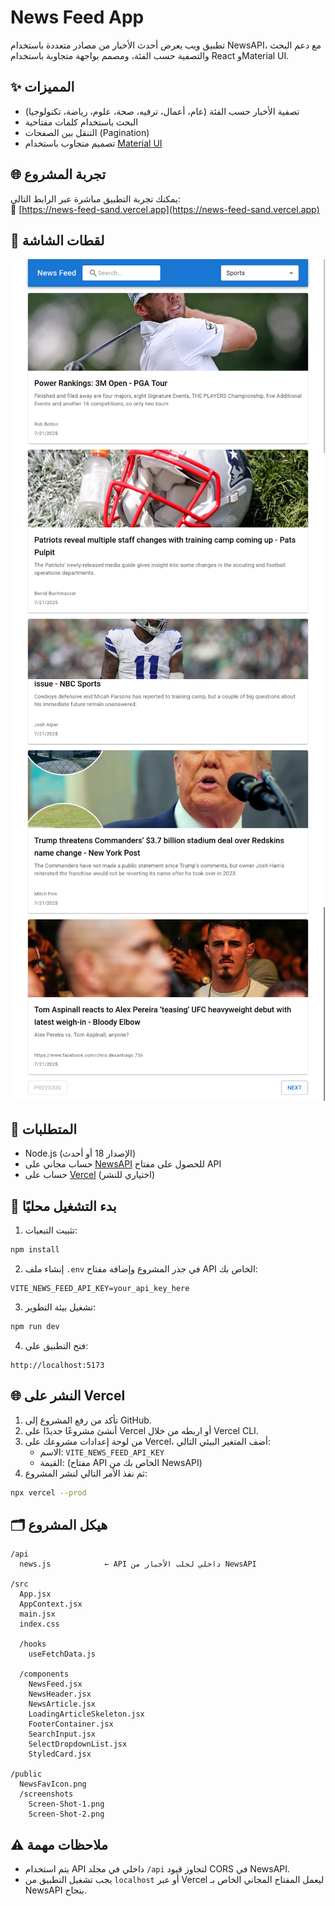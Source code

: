 # News Feed App

تطبيق ويب يعرض أحدث الأخبار من مصادر متعددة باستخدام NewsAPI، مع دعم البحث والتصفية حسب الفئة، ومصمم بواجهة متجاوبة باستخدام React وMaterial UI.

## ✨ المميزات

- تصفية الأخبار حسب الفئة (عام، أعمال، ترفيه، صحة، علوم، رياضة، تكنولوجيا)
- البحث باستخدام كلمات مفتاحية
- التنقل بين الصفحات (Pagination)
- تصميم متجاوب باستخدام [Material UI](https://mui.com/)

## 🌐 تجربة المشروع

يمكنك تجربة التطبيق مباشرة عبر الرابط التالي:  
🔗 [https://news-feed-sand.vercel.app](https://news-feed-sand.vercel.app)

## 📸 لقطات الشاشة

![واجهة التطبيق الرئيسية](./public/screenshots/Screen-Shot-1.png)  
![نتائج البحث](./public/screenshots/Screen-Shot-2.png)

## 🧰 المتطلبات

- Node.js (الإصدار 18 أو أحدث)
- حساب مجاني على [NewsAPI](https://newsapi.org/) للحصول على مفتاح API
- حساب على [Vercel](https://vercel.com/) (اختياري للنشر)

## 🚀 بدء التشغيل محليًا

1. تثبيت التبعيات:

```bash
npm install
```

2. إنشاء ملف `.env` في جذر المشروع وإضافة مفتاح API الخاص بك:

```env
VITE_NEWS_FEED_API_KEY=your_api_key_here
```

3. تشغيل بيئة التطوير:

```bash
npm run dev
```

4. فتح التطبيق على:

```
http://localhost:5173
```

## 🌐 النشر على Vercel

1. تأكد من رفع المشروع إلى GitHub.
2. أنشئ مشروعًا جديدًا على Vercel أو اربطه من خلال Vercel CLI.
3. من لوحة إعدادات مشروعك على Vercel، أضف المتغير البيئي التالي:
   - الاسم: `VITE_NEWS_FEED_API_KEY`
   - القيمة: (مفتاح API الخاص بك من NewsAPI)
4. ثم نفذ الأمر التالي لنشر المشروع:

```bash
npx vercel --prod
```

## 🗂️ هيكل المشروع

```
/api
  news.js            ← API داخلي لجلب الأخبار من NewsAPI

/src
  App.jsx
  AppContext.jsx
  main.jsx
  index.css

  /hooks
    useFetchData.js

  /components
    NewsFeed.jsx
    NewsHeader.jsx
    NewsArticle.jsx
    LoadingArticleSkeleton.jsx
    FooterContainer.jsx
    SearchInput.jsx
    SelectDropdownList.jsx
    StyledCard.jsx

/public
  NewsFavIcon.png
  /screenshots
    Screen-Shot-1.png
    Screen-Shot-2.png
```

## ⚠️ ملاحظات مهمة

- يتم استخدام API داخلي في مجلد `/api` لتجاوز قيود CORS في NewsAPI.
- يجب تشغيل التطبيق من `localhost` أو عبر Vercel ليعمل المفتاح المجاني الخاص بـ NewsAPI بنجاح.

